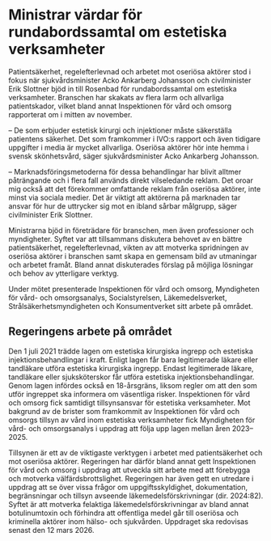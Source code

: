 # Ministrar värdar för rundabordssamtal om estetiska verksamheter

Patientsäkerhet, regelefterlevnad och arbetet mot oseriösa aktörer stod i fokus när sjukvårdsminister Acko Ankarberg Johansson och civilminister Erik Slottner bjöd in till Rosenbad för rundabordssamtal om estetiska verksamheter. Branschen har skakats av flera larm och allvarliga patientskador, vilket bland annat Inspektionen för vård och omsorg rapporterat om i mitten av november.


– De som erbjuder estetisk kirurgi och injektioner måste säkerställa patientens säkerhet. Det som framkommer i IVO:s rapport och även tidigare uppgifter i media är mycket allvarliga. Oseriösa aktörer hör inte hemma i svensk skönhetsvård, säger sjukvårdsminister Acko Ankarberg Johansson.

– Marknadsföringsmetoderna för dessa behandlingar har blivit alltmer påträngande och i flera fall används direkt vilseledande reklam. Det oroar mig också att det förekommer omfattande reklam från oseriösa aktörer, inte minst via sociala medier. Det är viktigt att aktörerna på marknaden tar ansvar för hur de uttrycker sig mot en ibland sårbar målgrupp, säger civilminister Erik Slottner.

Ministrarna bjöd in företrädare för branschen, men även professioner och myndigheter. Syftet var att tillsammans diskutera behovet av en bättre patientsäkerhet, regelefterlevnad, vikten av att motverka spridningen av oseriösa aktörer i branschen samt skapa en gemensam bild av utmaningar och arbetet framåt. Bland annat diskuterades förslag på möjliga lösningar och behov av ytterligare verktyg.

Under mötet presenterade Inspektionen för vård och omsorg, Myndigheten för vård\- och omsorgsanalys, Socialstyrelsen, Läkemedelsverket, Strålsäkerhetsmyndigheten och Konsumentverket sitt arbete på området.

## Regeringens arbete på området

Den 1 juli 2021 trädde lagen om estetiska kirurgiska ingrepp och estetiska injektionsbehandlingar i kraft. Enligt lagen får bara legitimerade läkare eller tandläkare utföra estetiska kirurgiska ingrepp. Endast legitimerade läkare, tandläkare eller sjuksköterskor får utföra estetiska injektionsbehandlingar. Genom lagen infördes också en 18\-årsgräns, liksom regler om att den som utför ingreppet ska informera om väsentliga risker. Inspektionen för vård och omsorg fick samtidigt tillsynsansvar för estetiska verksamheter. Mot bakgrund av de brister som framkommit av Inspektionen för vård och omsorgs tillsyn av vård inom estetiska verksamheter fick Myndigheten för vård\- och omsorgsanalys i uppdrag att följa upp lagen mellan åren 2023–2025\.

Tillsynen är ett av de viktigaste verktygen i arbetet med patientsäkerhet och mot oseriösa aktörer. Regeringen har därför bland annat gett Inspektionen för vård och omsorg i uppdrag att utveckla sitt arbete med att förebygga och motverka välfärdsbrottslighet. Regeringen har även gett en utredare i uppdrag att se över vissa frågor om uppgiftsskyldighet, dokumentation, begränsningar och tillsyn avseende läkemedelsförskrivningar (dir. 2024:82\). Syftet är att motverka felaktiga läkemedelsförskrivningar av bland annat botulinumtoxin och förhindra att offentliga medel går till oseriösa och kriminella aktörer inom hälso\- och sjukvården. Uppdraget ska redovisas senast den 12 mars 2026\.
